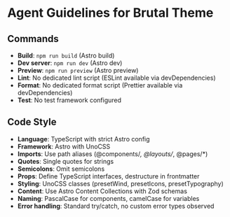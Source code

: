 # Agent Guidelines for Brutal Theme

## Commands

- **Build**: `npm run build` (Astro build)
- **Dev server**: `npm run dev` (Astro dev)
- **Preview**: `npm run preview` (Astro preview)
- **Lint**: No dedicated lint script (ESLint available via devDependencies)
- **Format**: No dedicated format script (Prettier available via devDependencies)
- **Test**: No test framework configured

## Code Style

- **Language**: TypeScript with strict Astro config
- **Framework**: Astro with UnoCSS
- **Imports**: Use path aliases (@components/_, @layouts/_, @pages/\*)
- **Quotes**: Single quotes for strings
- **Semicolons**: Omit semicolons
- **Props**: Define TypeScript interfaces, destructure in frontmatter
- **Styling**: UnoCSS classes (presetWind, presetIcons, presetTypography)
- **Content**: Use Astro Content Collections with Zod schemas
- **Naming**: PascalCase for components, camelCase for variables
- **Error handling**: Standard try/catch, no custom error types observed
